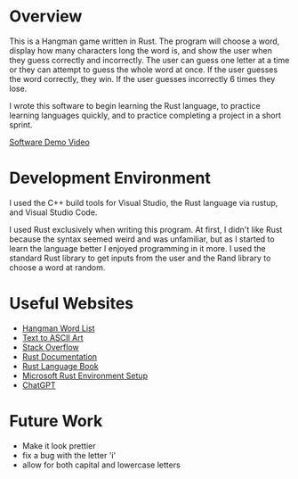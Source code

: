 # Overview

This is a Hangman game written in Rust. The program will choose a word, display how many characters long the word is, and show the user when they guess correctly and incorrectly. The user can guess one letter at a time or they can attempt to guess the whole word at once. If the user guesses the word correctly, they win. If the user guesses incorrectly 6 times they lose. 

I wrote this software to begin learning the Rust language, to practice learning languages quickly, and to practice completing a project in a short sprint.

[Software Demo Video](https://www.loom.com/share/02a20724e1d64bc7a46bcd27f52693ee?sid=6d6ccb27-c11f-49a7-8050-44b41b3b668c)

# Development Environment

I used the C++ build tools for Visual Studio, the Rust language via rustup, and Visual Studio Code.

I used Rust exclusively when writing this program. At first, I didn't like Rust because the syntax seemed weird and was unfamiliar, but as I started to learn the language better I enjoyed programming in it more. I used the standard Rust library to get inputs from the user and the Rand library to choose a word at random.

# Useful Websites

- [Hangman Word List](https://gist.github.com/alpha-tango/c3d2645817cf4af2aa45#file-hangman_wordbank)
- [Text to ASCII Art](https://patorjk.com/software/taag/#p=display&f=Graffiti&t=Type%20Something%20)
- [Stack Overflow](https://stackoverflow.com)
- [Rust Documentation](https://docs.rs)
- [Rust Language Book](https://doc.rust-lang.org/book)
- [Microsoft Rust Environment Setup](https://learn.microsoft.com/en-us/windows/dev-environment/rust/setup)
- [ChatGPT](https://chatgpt.com)

# Future Work

- Make it look prettier
- fix a bug with the letter 'i'
- allow for both capital and lowercase letters
